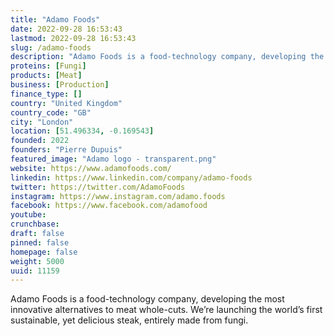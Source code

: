 ```yaml
---
title: "Adamo Foods"
date: 2022-09-28 16:53:43
lastmod: 2022-09-28 16:53:43
slug: /adamo-foods
description: "Adamo Foods is a food-technology company, developing the most innovative alternatives to meat whole-cuts. We’re launching the world’s first sustainable, yet delicious steak, entirely made from fungi."
proteins: [Fungi]
products: [Meat]
business: [Production]
finance_type: []
country: "United Kingdom"
country_code: "GB"
city: "London"
location: [51.496334, -0.169543]
founded: 2022
founders: "Pierre Dupuis"
featured_image: "Adamo logo - transparent.png"
website: https://www.adamofoods.com/
linkedin: https://www.linkedin.com/company/adamo-foods
twitter: https://twitter.com/AdamoFoods
instagram: https://www.instagram.com/adamo.foods
facebook: https://www.facebook.com/adamofood
youtube: 
crunchbase: 
draft: false
pinned: false
homepage: false
weight: 5000
uuid: 11159
---
```

Adamo Foods is a food-technology company, developing the most innovative alternatives to meat whole-cuts. We’re launching the world’s first sustainable, yet delicious steak, entirely made from fungi.
